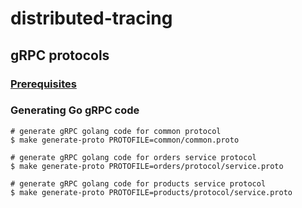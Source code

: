 # distributed-tracing

## gRPC protocols

### [Prerequisites](https://grpc.io/docs/languages/go/quickstart/#prerequisites)

### Generating Go gRPC code

```shell
# generate gRPC golang code for common protocol
$ make generate-proto PROTOFILE=common/common.proto

# generate gRPC golang code for orders service protocol
$ make generate-proto PROTOFILE=orders/protocol/service.proto

# generate gRPC golang code for products service protocol
$ make generate-proto PROTOFILE=products/protocol/service.proto
```
